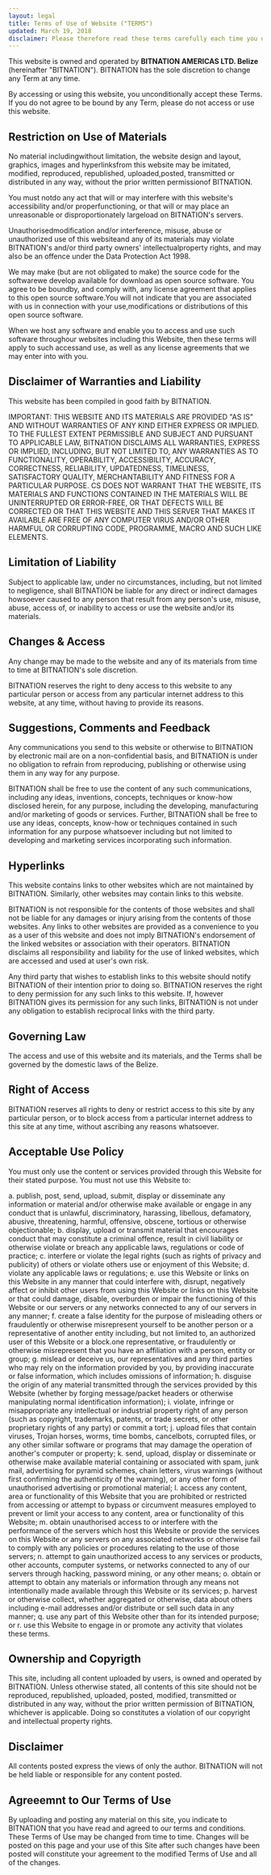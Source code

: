 ```yaml
---
layout: legal
title: Terms of Use of Website ("TERMS")
updated: March 19, 2018
disclaimer: Please therefore read these terms carefully each time you use this website.
---
```


This website is owned and operated by **BITNATION AMERICAS LTD. Belize** (hereinafter "BITNATION"). BITNATION has the sole discretion to change any Term at any time.

By accessing or using this website, you unconditionally accept these
Terms. If you do not agree to be bound by any Term, please do not access or use this website.

## Restriction on Use of Materials

No material includingwithout limitation, the website design and layout, graphics, images and hyperlinksfrom this website may be imitated, modified, reproduced, republished, uploaded,posted, transmitted or distributed in any way, without the prior written permissionof BITNATION.

You must notdo any act that will or may interfere with this website's accessibility and/or properfunctioning, or that will or may place an unreasonable or disproportionately largeload on BITNATION's servers.

Unauthorisedmodification and/or interference, misuse, abuse or unauthorized use of this websiteand any of its materials may violate BITNATION's and/or third party owners' intellectualproperty rights, and may also be an offence under the Data Protection Act 1998.

We may make (but are not obligated to make) the source code for the softwarewe develop available for download as open source software. You agree to be boundby, and comply with, any license agreement that applies to this open source software.You will not indicate that you are associated with us in connection with your use,modifications or distributions of this open source software.

When we host any software and enable you to access and use such software throughour websites including this Website, then these terms will apply to such accessand use, as well as any license agreements that we may enter into with you.

## Disclaimer of Warranties and Liability

This website has been compiled in good faith by BITNATION.

IMPORTANT: THIS WEBSITE AND ITS MATERIALS ARE PROVIDED "AS IS" AND WITHOUT WARRANTIES OF ANY KIND EITHER EXPRESS OR IMPLIED. TO THE FULLEST EXTENT PERMISSIBLE AND SUBJECT AND PURSUANT TO APPLICABLE LAW, BITNATION DISCLAIMS ALL WARRANTIES, EXPRESS OR IMPLIED, INCLUDING, BUT NOT LIMITED TO, ANY WARRANTIES AS TO FUNCTIONALITY, OPERABILITY, ACCESSIBILITY, ACCURACY, CORRECTNESS, RELIABILITY, UPDATEDNESS, TIMELINESS, SATISFACTORY QUALITY, MERCHANTABILITY AND FITNESS FOR A PARTICULAR PURPOSE. CS DOES NOT WARRANT THAT THE WEBSITE, ITS MATERIALS AND FUNCTIONS CONTAINED IN THE MATERIALS WILL BE UNINTERRUPTED OR ERROR-FREE, OR THAT DEFECTS WILL BE CORRECTED OR THAT THIS WEBSITE AND THIS SERVER THAT MAKES IT AVAILABLE ARE FREE OF ANY COMPUTER VIRUS AND/OR OTHER HARMFUL OR CORRUPTING CODE, PROGRAMME, MACRO
AND SUCH LIKE ELEMENTS.

## Limitation of Liability

Subject to applicable law, under no circumstances, including, but not limited to negligence, shall BITNATION be liable for any direct or indirect damages howsoever caused to any person that result from any person's use, misuse, abuse, access of, or inability to access or
use the website and/or its materials.

## Changes & Access

Any change may be made to the website and any of its materials from time to time at BITNATION's sole discretion.

BITNATION reserves the right to deny access to this website to any particular person or access from any particular internet address to this website, at any time, without having to
provide its reasons.

## Suggestions, Comments and Feedback

Any communications you send to this website or otherwise to BITNATION by electronic mail are on a non-confidential basis, and BITNATION is under no obligation to refrain from reproducing, publishing or otherwise using them in any way for any purpose.

BITNATION shall be free to use the content of any such communications, including any ideas, inventions, concepts, techniques or know-how disclosed herein, for any purpose, including the developing, manufacturing and/or marketing of goods or services. Further, BITNATION shall be free to use any ideas, concepts, know-how or techniques contained in such information for any purpose whatsoever including but not limited to developing and marketing services incorporating such information.

## Hyperlinks

This website contains links to other websites which are not maintained by BITNATION. Similarly, other websites may contain links to this website.

BITNATION is not responsible for the contents of those websites and shall not be liable for any damages or injury arising from the contents of those websites. Any links to other websites are provided as a convenience to you as a user of this website and does not imply BITNATION's endorsement of the linked websites or association with their operators. BITNATION disclaims all responsibility and liability for the use of linked websites, which are accessed and used at user's own risk.

Any third party that wishes to establish links to this website should notify BITNATION of their intention prior to doing so. BITNATION reserves the right to deny permission for any such links to this website. If, however BITNATION gives its permission for any such links, BITNATION is not under any obligation to establish reciprocal links with the third party.

## Governing Law

The access and use of this website and its materials, and the Terms shall be governed by the domestic laws of the Belize.

## Right of Access

BITNATION reserves all rights to deny or restrict access to this site by any particular person, or to block access from a particular internet address to this site at any time, without ascribing any reasons whatsoever.

## Acceptable Use Policy

You must only use the content or services provided through this Website for their stated purpose. You must not use this Website to:

a. publish, post, send, upload, submit, display or disseminate any information or material and/or otherwise make available or engage in any conduct that is unlawful, discriminatory, harassing, libellous, defamatory, abusive, threatening, harmful, offensive, obscene, tortious or otherwise objectionable;
b. display, upload or transmit material that encourages conduct that may constitute a criminal offence, result in civil liability or otherwise violate or breach any applicable laws, regulations or code of practice;
c. interfere or violate the legal rights (such as rights of privacy and publicity) of others or violate others use or enjoyment of this Website;
d. violate any applicable laws or regulations;
e. use this Website or links on this Website in any manner that could interfere with, disrupt, negatively affect or inhibit other users from using this Website or links on this Website or that could damage, disable, overburden or impair the functioning of this Website or our servers or any networks connected to any of our servers in any manner;
f. create a false identity for the purpose of misleading others or fraudulently or otherwise misrepresent yourself to be another person or a representative of another entity including, but not limited to, an authorized user of this Website or a block.one representative, or fraudulently or otherwise misrepresent that you have an affiliation with a person, entity or group;
g. mislead or deceive us, our representatives and any third parties who may rely on the information provided by you, by providing inaccurate or false information, which includes omissions of information;
h. disguise the origin of any material transmitted through the services provided by this Website (whether by forging message/packet headers or otherwise manipulating normal identification information);
i. violate, infringe or misappropriate any intellectual or industrial property right of any person (such as copyright, trademarks, patents, or trade secrets, or other proprietary rights of any party) or commit a tort;
j. upload files that contain viruses, Trojan horses, worms, time bombs, cancelbots, corrupted files, or any other similar software or programs that may damage the operation of another's computer or property;
k. send, upload, display or disseminate or otherwise make available material containing or associated with spam, junk mail, advertising for pyramid schemes, chain letters, virus warnings (without first confirming the authenticity of the warning), or any other form of unauthorised advertising or promotional material;
l. access any content, area or functionality of this Website that you are prohibited or restricted from accessing or attempt to bypass or circumvent measures employed to prevent or limit your access to any content, area or functionality of this Website;
m. obtain unauthorised access to or interfere with the performance of the servers which host this Website or provide the services on this Website or any servers on any associated networks or otherwise fail to comply with any policies or procedures relating to the use of those servers;
n. attempt to gain unauthorized access to any services or products, other accounts, computer systems, or networks connected to any of our servers through hacking, password mining, or any other means;
o. obtain or attempt to obtain any materials or information through any means not intentionally made available through this Website or its services;
p. harvest or otherwise collect, whether aggregated or otherwise, data about others including e-mail addresses and/or distribute or sell such data in any manner;
q. use any part of this Website other than for its intended purpose; or
r. use this Website to engage in or promote any activity that violates these terms.

## Ownership and Copyrigth

This site, including all content uploaded by users, is owned and operated by BITNATION. Unless otherwise stated, all contents of this site should not be reproduced, republished, uploaded, posted, modified, transmitted or distributed in any way, without the prior written permission of BITNATION, whichever is applicable. Doing so constitutes a violation of our copyright and intellectual property rights.

## Disclaimer

All contents posted express the views of only the author. BITNATION will not be held liable or responsible for any content posted.

## Agreeemnt to Our Terms of Use

By uploading and posting any material on this site, you indicate to BITNATION that you have read and agreed to our terms and conditions. These Terms of Use may be changed from time to time. Changes will be posted on this page and your use of this Site after such changes have been posted will constitute your agreement to the modified Terms of Use and all of the changes.